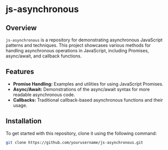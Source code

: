 # js-asynchronous

## Overview

`js-asynchronous` is a repository for demonstrating asynchronous JavaScript patterns and techniques. This project showcases various methods for handling asynchronous operations in JavaScript, including Promises, async/await, and callback functions.

## Features

- **Promise Handling:** Examples and utilities for using JavaScript Promises.
- **Async/Await:** Demonstrations of the async/await syntax for more readable asynchronous code.
- **Callbacks:** Traditional callback-based asynchronous functions and their usage.

## Installation

To get started with this repository, clone it using the following command:

```bash
git clone https://github.com/yourusername/js-asynchronous.git
